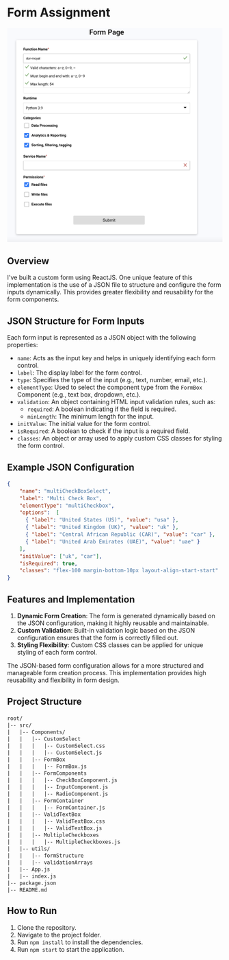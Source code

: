 # Form Assignment
![preview.png](preview.png)
## Overview

I've built a custom form using ReactJS. One unique feature of this implementation is the use of a JSON file to structure and configure the form inputs dynamically. This provides greater flexibility and reusability for the form components.

## JSON Structure for Form Inputs

Each form input is represented as a JSON object with the following properties:

- `name`: Acts as the input key and helps in uniquely identifying each form control.
- `label`: The display label for the form control.
- `type`: Specifies the type of the input (e.g., text, number, email, etc.).
- `elementType`: Used to select the component type from the `FormBox` Component (e.g., text box, dropdown, etc.).
- `validation`: An object containing HTML input validation rules, such as:
    - `required`: A boolean indicating if the field is required.
    - `minLength`: The minimum length for the input.
- `initValue`: The initial value for the form control.
- `isRequired`: A boolean to check if the input is a required field.
- `classes`: An object or array used to apply custom CSS classes for styling the form control.

## Example JSON Configuration

```json
{
    "name": "multiCheckBoxSelect",
    "label": "Multi Check Box",
    "elementType": "multiCheckbox",
    "options":  [
      { "label": "United States (US)", "value": "usa" },
      { "label": "United Kingdom (UK)", "value": "uk" },
      { "label": "Central African Republic (CAR)", "value": "car" },
      { "label": "United Arab Emirates (UAE)", "value": "uae" }
    ],
    "initValue": ["uk", "car"],
    "isRequired": true,
    "classes": "flex-100 margin-bottom-10px layout-align-start-start"
}
```

## Features and Implementation

1. **Dynamic Form Creation**: The form is generated dynamically based on the JSON configuration, making it highly reusable and maintainable.
2. **Custom Validation**: Built-in validation logic based on the JSON configuration ensures that the form is correctly filled out.
3. **Styling Flexibility**: Custom CSS classes can be applied for unique styling of each form control.

The JSON-based form configuration allows for a more structured and manageable form creation process. This implementation provides high reusability and flexibility in form design.

## Project Structure

```
root/
|-- src/
|   |-- Components/
|   |   |-- CustomSelect
|   |   |   |-- CustomSelect.css
|   |   |   |-- CustomSelect.js
|   |   |-- FormBox
|   |   |   |-- FormBox.js
|   |   |-- FormComponents
|   |   |   |-- CheckBoxComponent.js
|   |   |   |-- InputComponent.js
|   |   |   |-- RadioComponent.js
|   |   |-- FormContainer
|   |   |   |-- FormContainer.js
|   |   |-- ValidTextBox
|   |   |   |-- ValidTextBox.css
|   |   |   |-- ValidTextBox.js
|   |   |-- MultipleCheckboxes
|   |   |   |-- MultipleCheckboxes.js
|   |-- utils/
|   |   |-- formStructure
|   |   |-- validationArrays
|   |-- App.js
|   |-- index.js
|-- package.json
|-- README.md
```

## How to Run

1. Clone the repository.
2. Navigate to the project folder.
3. Run `npm install` to install the dependencies.
4. Run `npm start` to start the application.

